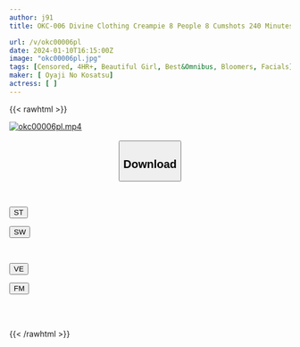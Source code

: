 ```yaml
---
author: j91
title: OKC-006 Divine Clothing Creampie 8 People 8 Cumshots 240 Minutes School Swimsuit/Bloomers/Competitive Swimsuit Edition

url: /v/okc00006pl
date: 2024-01-10T16:15:00Z
image: "okc00006pl.jpg"
tags: [Censored, 4HR+, Beautiful Girl, Best&Omnibus, Bloomers, Facials]
maker: [ Oyaji No Kosatsu]
actress: [ ]
---
```



{{< rawhtml >}}

<div class="video" data-videoid="RDzVqOG2pxSd12g">
    <a href="javascript:;">
        <img src="/v/okc00006pl/okc00006pl.jpg" width="WIDTH" height="HEIGHT" alt="okc00006pl.mp4" loading="lazy">
    </a>
</div>

<script type="text/javascript" src="https://j91.asia/asset/on-demand-st.js"></script>

<br>
  <link rel="stylesheet" href="https://j91.asia/asset/bs5.css">
  
  <center>
  <button class="btn btn-primary" type="button" data-bs-toggle="collapse" data-bs-target=".multi-collapse" aria-expanded="false" aria-controls="multiCollapseExample1 multiCollapseExample2"><h2>Download</h2></button></center>
</p>
<div class="row">
  <div class="col">
    <div class="collapse multi-collapse" id="multiCollapseExample1">
      <div class="card card-body">
	      	      <br>
<div class="buttons">  
<p><a href="https://streamtape.to/v/RDzVqOG2pxSd12g" target="_blank"><button class="btn-hover color-3"><i class="fa fa-download"></i> ST</button></a></p>
<p><a href="https://flaswish.com/xdmtmn9rw5qc" target="_blank"><button class="btn-hover color-2"><i class="fa fa-download"></i> SW</button></a></p></div>
    </div>
  </div>
</div>
  <div class="col">
    <div class="collapse multi-collapse" id="multiCollapseExample2">
      <div class="card card-body">
	      <br>
<div class="buttons">
<p><a href="https://veev.to/d/23ZEj7vedhW6N4gFrtDeAbr5CrwFxaKBGCdGeWP" target="_blank"><button class="btn-hover color-9"><i class="fa fa-download"></i> VE</button></a></p>
<p><a href="javascript:;" target="_blank"><button class="btn-hover color-8"><i class="fa fa-download"></i> FM</button></a></p></div>
<br><br>
      </div>
    </div>
  </div>
</div>

{{< /rawhtml >}}